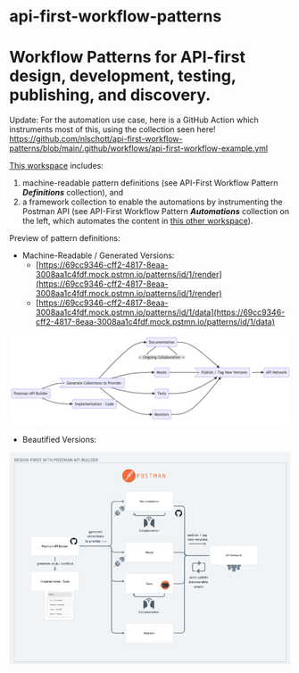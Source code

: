 # api-first-workflow-patterns

# Workflow Patterns for API-first design, development, testing, publishing, and discovery.

Update: For the automation use case, here is a GitHub Action which instruments most of this, using the collection seen here! https://github.com/nlschott/api-first-workflow-patterns/blob/main/.github/workflows/api-first-workflow-example.yml


[This workspace](https://postman.postman.co/workspace/API-First-Workflow-Patterns~d65e21fe-a15c-42a8-9fc1-6b996d24941f/overview) includes:

1.  machine-readable pattern definitions (see API-First Workflow Pattern ***Definitions*** collection), and
2.  a framework collection to enable the automations by instrumenting the Postman API (see API-First Workflow Pattern ***Automations*** collection on the left, which automates the content in [this other workspace](https://postman.postman.co/workspace/Workflow-Automations-Demo~6342c1d6-3bdc-4315-b288-8473fdacf46f/overview)).
    

Preview of pattern definitions:

*   Machine-Readable / Generated Versions:
    *   [https://69cc9346-cff2-4817-8eaa-3008aa1c4fdf.mock.pstmn.io/patterns/id/1/render](https://69cc9346-cff2-4817-8eaa-3008aa1c4fdf.mock.pstmn.io/patterns/id/1/render)
    *   [https://69cc9346-cff2-4817-8eaa-3008aa1c4fdf.mock.pstmn.io/patterns/id/1/data](https://69cc9346-cff2-4817-8eaa-3008aa1c4fdf.mock.pstmn.io/patterns/id/1/data)

![](https://raw.githubusercontent.com/nlschott/api-first-workflow-patterns/main/pattern-diagrams-static/design-first-general.png)

*   Beautified Versions:
    

![](https://raw.githubusercontent.com/nlschott/api-first-workflow-patterns/main/pattern-diagrams-static/beautified-design-first-general.png)
